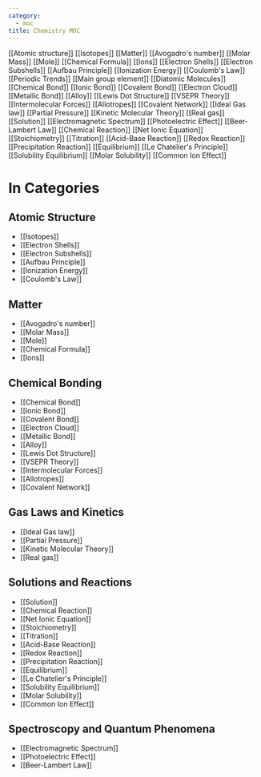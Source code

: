 ```yaml
---
category:
  - moc
title: Chemistry MOC
---
```

 [[Atomic structure]]
[[Isotopes]]
[[Matter]]
[[Avogadro's number]]
[[Molar Mass]]
[[Mole]]
[[Chemical Formula]]
[[Ions]]
[[Electron Shells]]
[[Electron Subshells]]
[[Aufbau Principle]]
[[Ionization Energy]]
[[Coulomb's Law]]
[[Periodic Trends]]
[[Main group element]]
[[Diatomic Molecules]]
[[Chemical Bond]]
[[Ionic Bond]]
[[Covalent Bond]]
[[Electron Cloud]]
[[Metallic Bond]]
[[Alloy]]
[[Lewis Dot Structure]]
[[VSEPR Theory]]
[[Intermolecular Forces]]
[[Allotropes]]
[[Covalent Network]]
[[Ideal Gas law]]
[[Partial Pressure]]
[[Kinetic Molecular Theory]]
[[Real gas]]
[[Solution]]
[[Electromagnetic Spectrum]]
[[Photoelectric Effect]]
[[Beer-Lambert Law]]
[[Chemical Reaction]]
[[Net Ionic Equation]]
[[Stoichiometry]]
[[Titration]]
[[Acid-Base Reaction]]
[[Redox Reaction]]
[[Precipitation Reaction]]
[[Equilibrium]]
[[Le Chatelier's Principle]]
[[Solubility Equilibrium]]
[[Molar Solubility]]
[[Common Ion Effect]] 

# In Categories
## Atomic Structure
- [[Isotopes]]
- [[Electron Shells]]
- [[Electron Subshells]]
- [[Aufbau Principle]]
- [[Ionization Energy]]
- [[Coulomb's Law]]

## Matter
- [[Avogadro's number]]
- [[Molar Mass]]
- [[Mole]]
- [[Chemical Formula]]
- [[Ions]]

## Chemical Bonding
- [[Chemical Bond]]
- [[Ionic Bond]]
- [[Covalent Bond]]
- [[Electron Cloud]]
- [[Metallic Bond]]
- [[Alloy]]
- [[Lewis Dot Structure]]
- [[VSEPR Theory]]
- [[Intermolecular Forces]]
- [[Allotropes]]
- [[Covalent Network]]

## Gas Laws and Kinetics
- [[Ideal Gas law]]
- [[Partial Pressure]]
- [[Kinetic Molecular Theory]]
- [[Real gas]]

## Solutions and Reactions
- [[Solution]]
- [[Chemical Reaction]]
- [[Net Ionic Equation]]
- [[Stoichiometry]]
- [[Titration]]
- [[Acid-Base Reaction]]
- [[Redox Reaction]]
- [[Precipitation Reaction]]
- [[Equilibrium]]
- [[Le Chatelier's Principle]]
- [[Solubility Equilibrium]]
- [[Molar Solubility]]
- [[Common Ion Effect]]

## Spectroscopy and Quantum Phenomena
- [[Electromagnetic Spectrum]]
- [[Photoelectric Effect]]
- [[Beer-Lambert Law]]